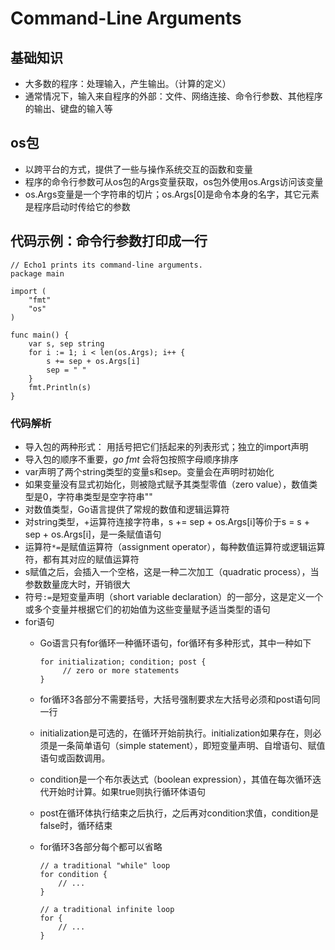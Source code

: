 # Command-Line Arguments

## 基础知识
- 大多数的程序：处理输入，产生输出。（计算的定义）
- 通常情况下，输入来自程序的外部：文件、网络连接、命令行参数、其他程序的输出、键盘的输入等

## os包
- 以跨平台的方式，提供了一些与操作系统交互的函数和变量
- 程序的命令行参数可从os包的Args变量获取，os包外使用os.Args访问该变量
- os.Args变量是一个字符串的切片；os.Args[0]是命令本身的名字，其它元素是程序启动时传给它的参数

## 代码示例：命令行参数打印成一行
```
// Echo1 prints its command-line arguments.
package main

import (
    "fmt"
    "os"
)

func main() {
    var s, sep string
    for i := 1; i < len(os.Args); i++ {
        s += sep + os.Args[i]
        sep = " "
    }
    fmt.Println(s)
}
```
### 代码解析
- 导入包的两种形式： 用括号把它们括起来的列表形式；独立的import声明
- 导入包的顺序不重要，*go fmt* 会将包按照字母顺序排序
- var声明了两个string类型的变量s和sep。变量会在声明时初始化
- 如果变量没有显式初始化，则被隐式赋予其类型零值（zero value），数值类型是0，字符串类型是空字符串""
- 对数值类型，Go语言提供了常规的数值和逻辑运算符
- 对string类型，+运算符连接字符串，s += sep + os.Args[i]等价于s = s + sep + os.Args[i]，是一条赋值语句
- 运算符`*=`是赋值运算符（assignment operator），每种数值运算符或逻辑运算符，都有其对应的赋值运算符
- s赋值之后，会插入一个空格，这是一种二次加工（quadratic process），当参数数量庞大时，开销很大
- 符号`:=`是短变量声明（short variable declaration）的一部分，这是定义一个或多个变量并根据它们的初始值为这些变量赋予适当类型的语句
- for语句
	- Go语言只有for循环一种循环语句，for循环有多种形式，其中一种如下
	
		```
		for initialization; condition; post {
	   		 // zero or more statements
		}
		```
	- for循环3各部分不需要括号，大括号强制要求左大括号必须和post语句同一行
	- initialization是可选的，在循环开始前执行。initialization如果存在，则必须是一条简单语句（simple statement），即短变量声明、自增语句、赋值语句或函数调用。
	- condition是一个布尔表达式（boolean expression），其值在每次循环迭代开始时计算。如果true则执行循环体语句
	- post在循环体执行结束之后执行，之后再对condition求值，condition是false时，循环结束
	- for循环3各部分每个都可以省略

		```
		// a traditional "while" loop
		for condition {
		    // ...
		}
		```

		```
		// a traditional infinite loop
		for {
		    // ...
		}
		```
	
			